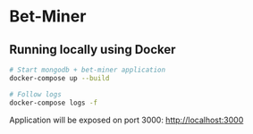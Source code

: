 # Bet-Miner

## Running locally using Docker

```sh
# Start mongodb + bet-miner application
docker-compose up --build

# Follow logs
docker-compose logs -f
```

Application will be exposed on port 3000:
[http://localhost:3000](http://localhost:3000)
